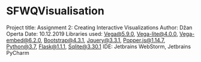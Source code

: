 # SFWQVisualisation
Project title: Assignment 2: Creating Interactive Visualizations
Author: Džan Operta
Date: 10.12.2019
Libraries used: Vega@5.9.0, Vega-lite@4.0.0, Vega-embed@6.2.0, Bootstrap@4.3.1, Jquery@3.3.1, Popper.js@1.14.7, Python@3.7, Flask@1.1.1, Sqlite@3.30.1
IDE: Jetbrains WebStorm, Jetbrains PyCharm
